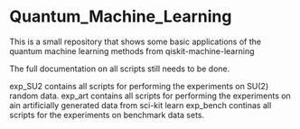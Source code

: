 # Quantum_Machine_Learning

This is a small repository that shows some basic applications of the quantum machine learning methods from qiskit-machine-learning

The full documentation on all scripts still needs to be done.

exp_SU2 contains all scripts for performing the experiments on SU(2) random data.
exp_art contains all scripts for performing the experiments on ain artificially generated data from sci-kit learn
exp_bench continas all scripts for the experiments on benchmark data sets.
